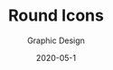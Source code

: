 ---
title: Round Icons
subtitle: Graphic Design
layout: default
modal-id: 6
date: 2020-05-1
img: roundicons.png
thumbnail: roundicons-thumbnail.png
alt: image-alt
project-date: April 2020
client: Start Bootstrap
category: Web Development
description: Lorem ipsum dolor sit amet, usu cu alterum nominavi lobortis. At duo novum diceret. Tantas apeirian vix et, usu sanctus postulant inciderint ut, populo diceret necessitatibus in vim. Cu eum dicam feugiat noluisse.
---